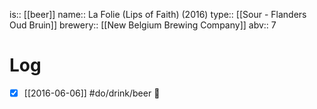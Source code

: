 is:: [[beer]]
name:: La Folie (Lips of Faith) (2016)
type:: [[Sour - Flanders Oud Bruin]]
brewery:: [[New Belgium Brewing Company]]
abv:: 7

# Log
- [x] [[2016-06-06]] #do/drink/beer 🤞
